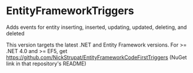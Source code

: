 EntityFrameworkTriggers
=======================

Adds events for entity inserting, inserted, updating, updated, deleting, and deleted

This version targets the latest .NET and Entity Framework versions. For >= .NET 4.0 and >= EF5, get https://github.com/NickStrupat/EntityFrameworkCodeFirstTriggers (NuGet link in that repository's README)
